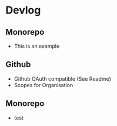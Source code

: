 # Devlog

## Monorepo

-   This is an example

## Github 

- Github OAuth compatible (See Readme)
- Scopes for Organisation

## Monorepo

- test


